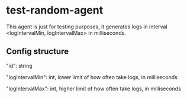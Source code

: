 # test-random-agent

This agent is just for testing purposes, it generates logs in interval <logIntervalMin, logIntervalMax> in milliseconds.

## Config structure

"id": string

"logIntervalMin": int, lower limit of how often take logs, in milliseconds

"logIntervalMax": int, higher limit of how often take logs, in milliseconds

